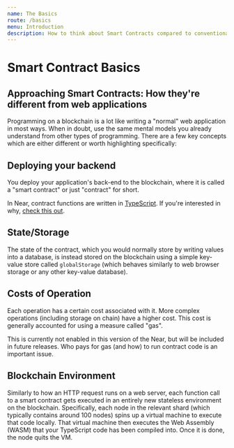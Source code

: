```yaml
---
name: The Basics
route: /basics
menu: Introduction
description: How to think about Smart Contracts compared to conventional web applications.
---
```


# Smart Contract Basics

## Approaching Smart Contracts: How they're different from web applications

Programming on a blockchain is a lot like writing a "normal" web application in most ways. When in doubt, use the same mental models you already understand from other types of programming. There are a few key concepts which are either different or worth highlighting specifically:

## Deploying your backend

You deploy your application's back-end to the blockchain, where it is called a "smart contract" or just "contract" for short.

In Near, contract functions are written in [TypeScript](https://www.typescriptlang.org/). If you're interested in why, [check this out](language-typescript.md#why-typescript).

## State/Storage

The state of the contract, which you would normally store by writing values into a database, is instead stored on the blockchain using a simple key-value store called `globalStorage` \(which behaves similarly to web browser storage or any other key-value database\).

## Costs of Operation

Each operation has a certain cost associated with it. More complex operations \(including storage on chain\) have a higher cost. This cost is generally accounted for using a measure called "gas".

This is currently not enabled in this version of the Near, but will be included in future releases. Who pays for gas \(and how\) to run contract code is an important issue.

## Blockchain Environment

Similarly to how an HTTP request runs on a web server, each function call to a smart contract gets executed in an entirely new stateless environment on the blockchain. Specifically, each node in the relevant shard \(which typically contains around 100 nodes\) spins up a virtual machine to execute that code locally. That virtual machine then executes the Web Assembly \(WASM\) that your TypeScript code has been compiled into. Once it is done, the node quits the VM.

